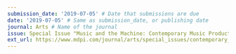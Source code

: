 ```yaml
---
submission_date: '2019-07-05' # Date that submissions are due
date: '2019-07-05' # Same as submission_date, or publishing date
journal: Arts # Name of the journal
issue: Special Issue "Music and the Machine: Contemporary Music Production" # Name of this issue
ext_url: https://www.mdpi.com/journal/arts/special_issues/contemporary_music_production # URL to call for articles for this issue
---
```

